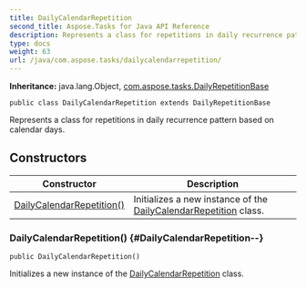 ```yaml
---
title: DailyCalendarRepetition
second_title: Aspose.Tasks for Java API Reference
description: Represents a class for repetitions in daily recurrence pattern based on calendar days.
type: docs
weight: 63
url: /java/com.aspose.tasks/dailycalendarrepetition/
---
```


**Inheritance:**
java.lang.Object, [com.aspose.tasks.DailyRepetitionBase](../../com.aspose.tasks/dailyrepetitionbase)
```
public class DailyCalendarRepetition extends DailyRepetitionBase
```

Represents a class for repetitions in daily recurrence pattern based on calendar days.
## Constructors

| Constructor | Description |
| --- | --- |
| [DailyCalendarRepetition()](#DailyCalendarRepetition--) | Initializes a new instance of the [DailyCalendarRepetition](../../com.aspose.tasks/dailycalendarrepetition) class. |
### DailyCalendarRepetition() {#DailyCalendarRepetition--}
```
public DailyCalendarRepetition()
```


Initializes a new instance of the [DailyCalendarRepetition](../../com.aspose.tasks/dailycalendarrepetition) class.

